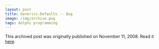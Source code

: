 ```yaml
---
layout: post
title: Generics.Defaults -- Bug
image: /img/archive.png
tags: delphi programming
---
```

This archived post was originally published on November 11, 2008. Read it [here](/alex.ciobanu.org/index88b9.html).
